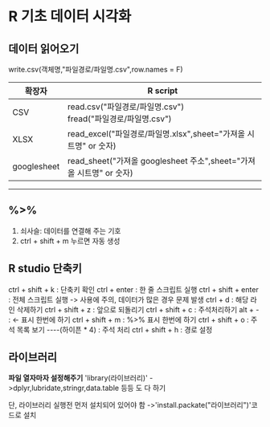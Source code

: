 # R 기초 데이터 시각화
## 데이터 읽어오기
write.csv(객체명,"파일경로/파일명.csv",row.names = F)

|확장자|R script|
|-----|----------|
|CSV|read.csv("파일경로/파일명.csv")</br>fread("파일경로/파일명.csv")|
|XLSX|read_excel("파일경로/파일명.xlsx",sheet="가져올 시트명" or 숫자)|
|googlesheet|read_sheet("가져올 googlesheet 주소",sheet="가져올 시트명" or 숫자)|
----------

## %>%
1. 쇠사슬: 데이터를 연결해 주는 기호
2. ctrl + shift + m 누르면 자동 생성

## R studio 단축키
ctrl + shift + k : 단축키 확인
ctrl + enter : 한 줄 스크립트 실행
ctrl + shift + enter : 전체 스크립트 실행 -> 사용에 주의, 데이터가 많은 경우 문제 발생
ctrl + d : 해당 라인 삭제하기
ctrl + shift + z : 앞으로 되돌리기
ctrl + shift + c : 주석처리하기
alt + - : <- 표시 한번에 하기
ctrl + shift + m : %>% 표시 한번에 하기
ctrl + shift + o : 주석 목록 보기
----(하이픈 * 4) : 주석 처리
ctrl + shift + h : 경로 설정

## 라이브러리
**파일 열자마자 설정해주기**
'library(라이브러리)'
->dplyr,lubridate,stringr,data.table 등등 도 다 하기

단, 라이브러리 실행전 먼저 설치되어 있어야 함
->'install.packate("라이브러리")'코드로 설치
